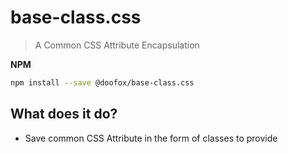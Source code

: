 # base-class.css

> A Common CSS Attribute Encapsulation



**NPM**

```sh
npm install --save @doofox/base-class.css
```

## What does it do?

* Save common CSS Attribute in the form of classes to provide